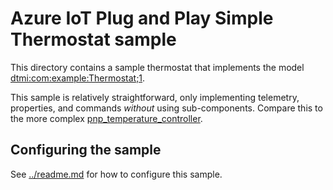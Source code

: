 # Azure IoT Plug and Play Simple Thermostat sample

This directory contains a sample thermostat that implements the model [dtmi:com:example:Thermostat;1](https://github.com/Azure/opendigitaltwins-dtdl/blob/master/DTDL/v2/samples/Thermostat.json).  

This sample is relatively straightforward, only implementing telemetry, properties, and commands *without* using sub-components.  Compare this to the more complex [pnp_temperature_controller](../pnp_temperature_controller).

## Configuring the sample

See [../readme.md](../readme.md) for how to configure this sample.
